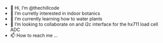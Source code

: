 - 👋 Hi, I’m @thechillcode
- 👀 I’m curretly interested in indoor botanics
- 🌱 I’m currently learning how to water plants
- 💞️ I’m looking to collaborate on and i2c interface for the hx711 load cell ADC
- 📫 How to reach me ...

<!---
thechillcode/thechillcode is a ✨ special ✨ repository because its `README.md` (this file) appears on your GitHub profile.
You can click the Preview link to take a look at your changes.
--->
